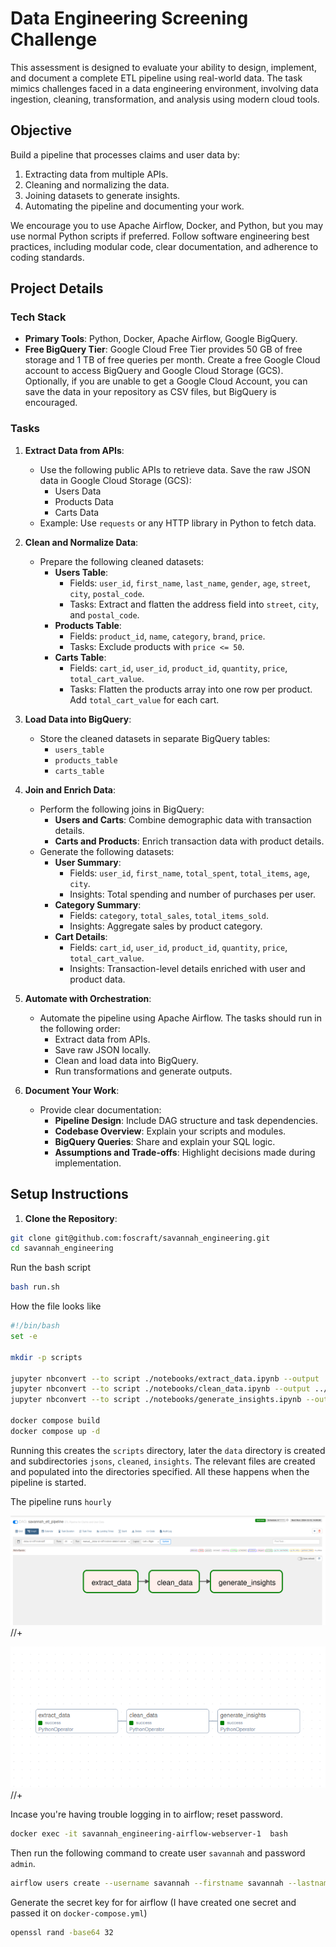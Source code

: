 # Data Engineering Screening Challenge

This assessment is designed to evaluate your ability to design, implement, and document a complete ETL pipeline using real-world data. The task mimics challenges faced in a data engineering environment, involving data ingestion, cleaning, transformation, and analysis using modern cloud tools.

## Objective

Build a pipeline that processes claims and user data by:

1. Extracting data from multiple APIs.
2. Cleaning and normalizing the data.
3. Joining datasets to generate insights.
4. Automating the pipeline and documenting your work.

We encourage you to use Apache Airflow, Docker, and Python, but you may use normal Python scripts if preferred. Follow software engineering best practices, including modular code, clear documentation, and adherence to coding standards.

## Project Details

### Tech Stack

- **Primary Tools**: Python, Docker, Apache Airflow, Google BigQuery.
- **Free BigQuery Tier**: Google Cloud Free Tier provides 50 GB of free storage and 1 TB of free queries per month. Create a free Google Cloud account to access BigQuery and Google Cloud Storage (GCS). Optionally, if you are unable to get a Google Cloud Account, you can save the data in your repository as CSV files, but BigQuery is encouraged.

### Tasks

1. **Extract Data from APIs**: 
   - Use the following public APIs to retrieve data. Save the raw JSON data in Google Cloud Storage (GCS):
     - Users Data
     - Products Data
     - Carts Data
   - Example: Use `requests` or any HTTP library in Python to fetch data.

2. **Clean and Normalize Data**: 
   - Prepare the following cleaned datasets:
     - **Users Table**:
       - Fields: `user_id`, `first_name`, `last_name`, `gender`, `age`, `street`, `city`, `postal_code`.
       - Tasks: Extract and flatten the address field into `street`, `city`, and `postal_code`.
     - **Products Table**:
       - Fields: `product_id`, `name`, `category`, `brand`, `price`.
       - Tasks: Exclude products with `price <= 50`.
     - **Carts Table**:
       - Fields: `cart_id`, `user_id`, `product_id`, `quantity`, `price`, `total_cart_value`.
       - Tasks: Flatten the products array into one row per product. Add `total_cart_value` for each cart.

3. **Load Data into BigQuery**: 
   - Store the cleaned datasets in separate BigQuery tables:
     - `users_table`
     - `products_table`
     - `carts_table`

4. **Join and Enrich Data**: 
   - Perform the following joins in BigQuery:
     - **Users and Carts**: Combine demographic data with transaction details.
     - **Carts and Products**: Enrich transaction data with product details.
   - Generate the following datasets:
     - **User Summary**:
       - Fields: `user_id`, `first_name`, `total_spent`, `total_items`, `age`, `city`.
       - Insights: Total spending and number of purchases per user.
     - **Category Summary**:
       - Fields: `category`, `total_sales`, `total_items_sold`.
       - Insights: Aggregate sales by product category.
     - **Cart Details**:
       - Fields: `cart_id`, `user_id`, `product_id`, `quantity`, `price`, `total_cart_value`.
       - Insights: Transaction-level details enriched with user and product data.

5. **Automate with Orchestration**: 
   - Automate the pipeline using Apache Airflow. The tasks should run in the following order:
     - Extract data from APIs.
     - Save raw JSON locally.
     - Clean and load data into BigQuery.
     - Run transformations and generate outputs.

6. **Document Your Work**: 
   - Provide clear documentation:
     - **Pipeline Design**: Include DAG structure and task dependencies.
     - **Codebase Overview**: Explain your scripts and modules.
     - **BigQuery Queries**: Share and explain your SQL logic.
     - **Assumptions and Trade-offs**: Highlight decisions made during implementation.

## Setup Instructions

1. **Clone the Repository**:

```bash
git clone git@github.com:foscraft/savannah_engineering.git
cd savannah_engineering
```
Run the bash script

```bash
bash run.sh
```

How the file looks like

```bash
#!/bin/bash
set -e

mkdir -p scripts

jupyter nbconvert --to script ./notebooks/extract_data.ipynb --output ../scripts/extract_data
jupyter nbconvert --to script ./notebooks/clean_data.ipynb --output ../scripts/clean_data
jupyter nbconvert --to script ./notebooks/generate_insights.ipynb --output ../scripts/generate_insights

docker compose build
docker compose up -d
```

Running this creates the `scripts` directory, later the `data` directory is created and subdirectories `jsons`, `cleaned`, `insights`. The relevant files are created and populated into the directories specified. All these happens when the pipeline is started.

The pipeline runs `hourly`

![Airflow DAG Structure](media/2.png)//+

![Airflow DAG Structure](media/1.png)//+

Incase you're having trouble logging in to airflow; reset password.

```bash
docker exec -it savannah_engineering-airflow-webserver-1  bash
```

Then run the following command to create user `savannah` and password `admin`.

```bash
airflow users create --username savannah --firstname savannah --lastname savannah --role Admin --email admin@example.com --password admin
```
Generate the secret key for for airflow (I have created one secret and passed it on `docker-compose.yml`)

```bash
openssl rand -base64 32
```